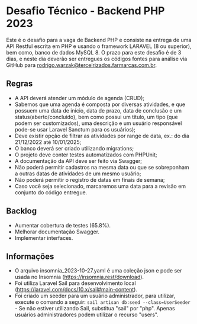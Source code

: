 # Desafio Técnico - Backend PHP 2023

Este é o desafio para a vaga de Backend PHP e consiste na entrega de uma API Restful
escrita em PHP e usando o framework LARAVEL (8 ou superior), bem como, banco de
dados MySQL 8. O prazo para este desafio é de 3 dias, e neste dia deverão ser entregues
os códigos fontes para análise via GitHub para rodrigo.warzak@terceirizados.farmarcas.com.br.

## Regras

-   A API deverá atender um módulo de agenda (CRUD);
-   Sabemos que uma agenda é composta por diversas atividades, e que possuem uma data de início, data de prazo, data de conclusão e um status(aberto/concluído), bem como possui um título, um tipo (que podem ser customizados), uma descrição e um usuário responsável pode-se usar Laravel Sanctum para os usuários);
-   Deve existir opção de filtrar as atividades por range de data, ex.: do dia 21/12/2022 até 10/01/2025;
-   O banco deverá ser criado utilizando migrations;
-   O projeto deve conter testes automatizados com PHPUnit;
-   A documentação da API deve ser feito via Swagger;
-   Não poderá permitir cadastros na mesma data ou que se sobreponham a outras
    datas de atividades de um mesmo usuário;
-   Não poderá permitir o registro de datas em finais de semana;
-   Caso você seja selecionado, marcaremos uma data para a revisão em conjunto do
    código entregue.

## Backlog

-   Aumentar cobertura de testes (65.8%).
-   Melhorar documentação Swagger.
-   Implementar interfaces.

## Informações

-   O arquivo insomnia_2023-10-27.yaml é uma coleção json e pode ser usada no Insomnia (https://insomnia.rest/download).
-   Foi utiliza Laravel Sail para desenvolvimento local (https://laravel.com/docs/10.x/sail#main-content).
-   Foi criado um seeder para um usuário administrador, para utilizar, execute o comando a seguir: `sail artisan db:seed --class=UserSeeder` - Se não estiver utilizando Sail, substitua "sail" por "php". Apenas usuários administradores podem utilizar o recurso "users".
